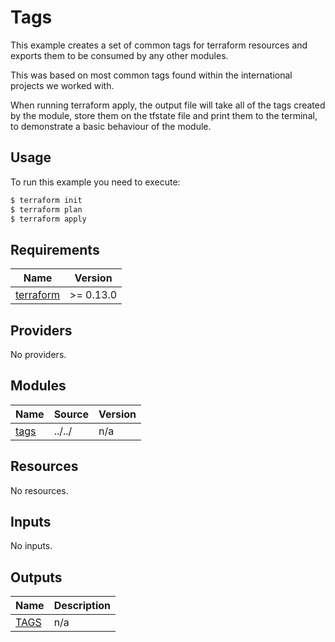 # Tags

This example creates a set of common tags for terraform resources and exports them to be consumed by any other modules.

This was based on most common tags found within the international projects we worked with.

When running terraform apply, the output file will take all of the tags created by the module, store them on the tfstate file and print them to the terminal, to demonstrate a basic behaviour of the module.

## Usage

To run this example you need to execute:

```bash
$ terraform init
$ terraform plan
$ terraform apply
```

<!-- BEGIN_TF_DOCS -->
## Requirements

| Name | Version |
|------|---------|
| <a name="requirement_terraform"></a> [terraform](#requirement\_terraform) | >= 0.13.0 |

## Providers

No providers.

## Modules

| Name | Source | Version |
|------|--------|---------|
| <a name="module_tags"></a> [tags](#module\_tags) | ../../ | n/a |

## Resources

No resources.

## Inputs

No inputs.

## Outputs

| Name | Description |
|------|-------------|
| <a name="output_TAGS"></a> [TAGS](#output\_TAGS) | n/a |
<!-- END_TF_DOCS -->
